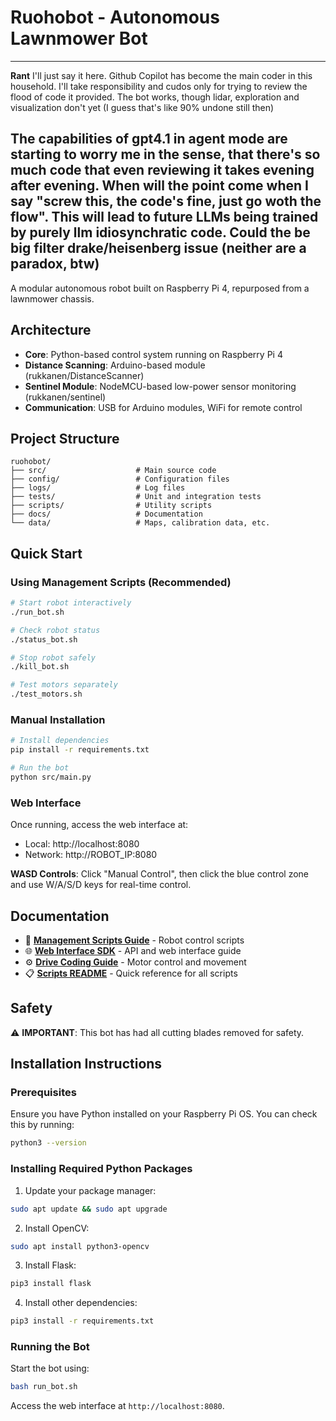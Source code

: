 # Ruohobot - Autonomous Lawnmower Bot

-----------
**Rant**
I'll just say it here. Github Copilot has become the main coder in this household. I'll take 
responsibility and cudos only for trying to review the flood of code it provided. The bot works,
though lidar, exploration and visualization don't yet (I guess that's like 90% undone still then)

The capabilities of gpt4.1 in agent mode are starting to worry me in the sense, that there's so
much code that even reviewing it takes evening after evening. When will the point come when I 
say "screw this, the code's fine, just go woth the flow". This will lead to future LLMs being 
trained by purely llm idiosynchratic code. Could the be big filter drake/heisenberg issue (neither
are a paradox, btw)
-----------
A modular autonomous robot built on Raspberry Pi 4, repurposed from a lawnmower chassis.

## Architecture

- **Core**: Python-based control system running on Raspberry Pi 4
- **Distance Scanning**: Arduino-based module (rukkanen/DistanceScanner)
- **Sentinel Module**: NodeMCU-based low-power sensor monitoring (rukkanen/sentinel)
- **Communication**: USB for Arduino modules, WiFi for remote control

## Project Structure

```
ruohobot/
├── src/                    # Main source code
├── config/                 # Configuration files
├── logs/                   # Log files
├── tests/                  # Unit and integration tests
├── scripts/                # Utility scripts
├── docs/                   # Documentation
└── data/                   # Maps, calibration data, etc.
```

## Quick Start

### Using Management Scripts (Recommended)
```bash
# Start robot interactively
./run_bot.sh

# Check robot status  
./status_bot.sh

# Stop robot safely
./kill_bot.sh

# Test motors separately
./test_motors.sh
```

### Manual Installation
```bash
# Install dependencies
pip install -r requirements.txt

# Run the bot
python src/main.py
```

### Web Interface
Once running, access the web interface at:
- Local: http://localhost:8080
- Network: http://ROBOT_IP:8080

**WASD Controls**: Click "Manual Control", then click the blue control zone and use W/A/S/D keys for real-time control.

## Documentation

- 📖 **[Management Scripts Guide](docs/management_scripts.md)** - Robot control scripts
- 🌐 **[Web Interface SDK](docs/web_interface_sdk.md)** - API and web interface guide  
- ⚙️ **[Drive Coding Guide](docs/drive_coding.md)** - Motor control and movement
- 📋 **[Scripts README](SCRIPTS_README.md)** - Quick reference for all scripts

## Safety

⚠️ **IMPORTANT**: This bot has had all cutting blades removed for safety.

## Installation Instructions

### Prerequisites
Ensure you have Python installed on your Raspberry Pi OS. You can check this by running:

```bash
python3 --version
```

### Installing Required Python Packages

1. Update your package manager:

```bash
sudo apt update && sudo apt upgrade
```

2. Install OpenCV:

```bash
sudo apt install python3-opencv
```

3. Install Flask:

```bash
pip3 install flask
```

4. Install other dependencies:

```bash
pip3 install -r requirements.txt
```

### Running the Bot

Start the bot using:

```bash
bash run_bot.sh
```

Access the web interface at `http://localhost:8080`.
